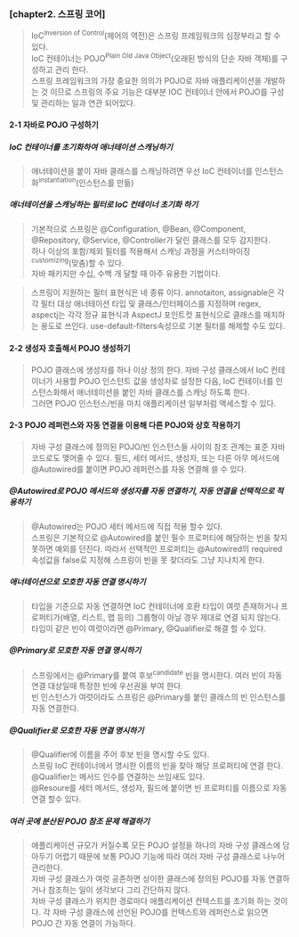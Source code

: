 ### [chapter2. 스프링 코어]
> IoC<sup>Inversion of Control</sup>(제어의 역전)은 스프링 프레임워크의 심장부라고 할 수 있다.      
> IoC 컨테이너는 POJO<sup>Plain Old Java Object</sup>(오래된 방식의 단순 자바 객체)를 구성하고 관리 한다.       
> 스프링 프레임워크의 가장 중요한 의의가 POJO로 자바 애플리케이션을 개발하는 것 이므로 스프링의 주요 기능은 대부분 IOC 컨테이너 안에서 POJO를 구성 및 관리하는 일과 연관 되어있다.

#### 2-1 자바로 POJO 구성하기

##### IoC 컨테이너를 초기화하여 애너테이션 스캐닝하기
> 애너테이션을 붙이 자바 클래스를 스캐닝하려면 우선 IoC 컨테이너를 인스턴스화<sup>instantiation</sup>(인스턴스를 만듦)






##### 애너테이션을 스캐닝하는 필터로 IoC 컨테이너 초기화 하기
> 기본적으로 스프링은 @Configuration, @Bean, @Component, @Repository, @Service, @Controller가 달린 클래스를 모두 감지한다.      
> 하나 이상의 포함/제외 필터를 적용해서 스캐닝 과정을 커스터마이징<sup>customizing</sup>(맞춤)할 수 있다.       
> 자바 패키지만 수십, 수백 개 달할 때 아주 유용한 기법이다.     


> 스프링이 지원하는 필터 표현식은 네 종류 이다. annotaiton, assignable은 각각 필터 대상 애너테이션 타입 및 클래스/인터페이스를 지정하며 regex, aspectj는 각각 정규 표현식과 AspectJ 포인트컷 표현식으로 클래스를 매치하는 용도로 쓰인다. use-default-filters속성으로 기본 필터를 해제할 수도 있다.

#### 2-2 생성자 호출해서 POJO 생성하기
> POJO 클래스에 생성자를 하나 이상 정의 한다. 자바 구성 클래스에서 IoC 컨테이너가 사용할 POJO 인스턴트 값을 생성자로 설정한 다음, IoC 컨테이너를 인스턴스화해서 애너테이션을 붙인 자바 클래스를 스캐닝 하도록 한다.     
> 그러면 POJO 인스턴스/빈을 마치 애플리케이션 일부처럼 액세스할 수 있다.

#### 2-3 POJO 레퍼런스와 자동 연결을 이용해 다른 POJO와 상호 작용하기
> 자바 구성 클래스에 정의된 POJO/빈 인스턴스들 사이의 참조 관계는 표준 자바 코드로도 맺어줄 수 있다. 필드, 세터 메서드, 생성자, 또는 다른 아무 메서드에 @Autowired를 붙이면 POJO 레퍼런스를 자동 연결해 쓸 수 있다.

##### @Autowired로 POJO 메서드와 생성자를 자동 연결하기, 자동 연결을 선택적으로 적용하기
> @Autowired는 POJO 세터 메서드에 직접 적용 할수 있다.     
> 스프링은 기본적으로 @Autowired를 붙인 필수 프로퍼티에 해당하는 빈을 찾지 못하면 예외를 던진다. 따라서 선택적인 프로퍼티는 @Autowired의 required 속성값을 false로 지정해 스프링이 빈을 못 찾더라도 그냥 지나치게 한다.

##### 애너테이션으로 모호한 자동 연결 명시하기
> 타입을 기준으로 자동 연결하면 IoC 컨테이너에 호환 타입이 여럿 존재하거나 프로퍼티가(배열, 리스트, 맵 등의) 그룹형이 아닐 경우 제대로 연결 되지 않는다. 타입이 같은 빈이 여럿이라면 @Primary, @Qualifier로 해결 할 수 있다.

##### @Primary로 모호한 자동 연결 명시하기
> 스프링에서는 @Primary를 붙여 후보<sup>candidate</sup> 빈을 명시한다. 여러 빈이 자동 연결 대상일때 특정한 빈에 우선권을 부여 한다.     
> 빈 인스턴스가 여럿이라도 스프링은 @Primary를 붙인 클래스의 빈 인스턴스를 자동 연결한다.

##### @Qualifier로 모호한 자동 연결 명시하기
> @Qualifier에 이름을 주어 후보 빈을 명시할 수도 있다.      
> 스프링 IoC 컨테이너에서 명시한 이름의 빈을 찾아 해당 프로퍼티에 연결 한다.        
> @Qualifier는 메서드 인수를 연결하는 쓰임새도 있다.        
> @Resoure를 세터 메서드, 생성자, 필드에 붙이면 빈 프로퍼티를 이름으로 자동 연결 할수 있다.

##### 여러 곳에 분산된 POJO 참조 문제 해결하기
> 애플리케이션 규모가 커질수록 모든 POJO 설정을 하나의 자바 구성 클래스에 담아두기 어렵기 때문에 보통 POJO 기능에 따라 여러 자바 구성 클래스로 나누어 관리한다.     
> 자바 구성 클래스가 여럿 공존하면 상이한 클래스에 정의된 POJO를 자동 연결하거나 참조하는 일이 생각보다 그리 간단하지 않다.     
> 자바 구성 클래스가 위치한 경로마다 애플리케이션 컨텍스트를 초기화 하는 것이다. 각 자바 구성 클래스에 선언된 POJO를 컨텍스트와 레퍼런스로 읽으면 POJO 간 자동 연결이 가능하다.     